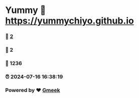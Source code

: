 # Yummy :link: https://yummychiyo.github.io 
### :page_facing_up: [2](https://yummychiyo.github.io/tag.html) 
### :speech_balloon: 2 
### :hibiscus: 1236 
### :alarm_clock: 2024-07-16 16:38:19 
### Powered by :heart: [Gmeek](https://github.com/Meekdai/Gmeek)
